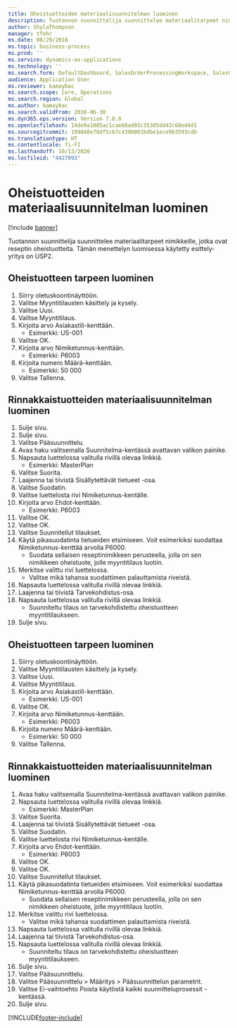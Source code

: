 ```yaml
---
title: Oheistuotteiden materiaalisuunnitelman luominen
description: Tuotannon suunnittelija suunnittelee materiaalitarpeet nimikkeille, jotka ovat reseptin oheistuotteita.
author: ShylaThompson
manager: tfehr
ms.date: 08/29/2018
ms.topic: business-process
ms.prod: ''
ms.service: dynamics-ax-applications
ms.technology: ''
ms.search.form: DefaultDashboard, SalesOrderProcessingWorkspace, SalesCreateOrder, SalesTable, ReqCreatePlanWorkspace, ReqTransPlanCard, SysQueryForm, ReqTransPo
audience: Application User
ms.reviewer: kamaybac
ms.search.scope: Core, Operations
ms.search.region: Global
ms.author: kamaybac
ms.search.validFrom: 2016-06-30
ms.dyn365.ops.version: Version 7.0.0
ms.openlocfilehash: 14de9a1085ac1cae88ad93c35385dd43c60ed4d1
ms.sourcegitcommit: 199848e78df5cb7c439b001bdbe1ece963593cdb
ms.translationtype: HT
ms.contentlocale: fi-FI
ms.lasthandoff: 10/13/2020
ms.locfileid: "4427093"
---
```

# <a name="create-a-material-plan-for-co-products"></a>Oheistuotteiden materiaalisuunnitelman luominen

[!include [banner](../../includes/banner.md)]

Tuotannon suunnittelija suunnittelee materiaalitarpeet nimikkeille, jotka ovat reseptin oheistuotteita. Tämän menettelyn luomisessa käytetty esittely-yritys on USP2.


## <a name="create-requirement-for-a-co-product"></a>Oheistuotteen tarpeen luominen
1. Siirry oletuskoontinäyttöön.
2. Valitse Myyntitilausten käsittely ja kysely.
3. Valitse Uusi.
4. Valitse Myyntitilaus.
5. Kirjoita arvo Asiakastili-kenttään.
    * Esimerkki: US-001  
6. Valitse OK.
7. Kirjoita arvo Nimiketunnus-kenttään.
    * Esimerkki: P6003  
8. Kirjoita numero Määrä-kenttään.
    * Esimerkki: 50 000  
9. Valitse Tallenna.

## <a name="create-a-material-plan-for-co-products"></a>Rinnakkaistuotteiden materiaalisuunnitelman luominen
1. Sulje sivu.
2. Sulje sivu.
3. Valitse Pääsuunnittelu.
4. Avaa haku valitsemalla Suunnitelma-kentässä avattavan valikon painike.
5. Napsauta luettelossa valitulla rivillä olevaa linkkiä.
    * Esimerkki: MasterPlan  
6. Valitse Suorita.
7. Laajenna tai tiivistä Sisällytettävät tietueet -osa.
8. Valitse Suodatin.
9. Valitse luettelosta rivi Nimiketunnus-kentälle.
10. Kirjoita arvo Ehdot-kenttään.
    * Esimerkki: P6003  
11. Valitse OK.
12. Valitse OK.
13. Valitse Suunnitellut tilaukset.
14. Käytä pikasuodatinta tietueiden etsimiseen. Voit esimerkiksi suodattaa Nimiketunnus-kenttää arvolla P6000.
    * Suodata sellaisen reseptinimikkeen perusteella, jolla on sen nimikkeen oheistuote, jolle myyntitilaus luotiin.  
15. Merkitse valittu rivi luettelossa.
    * Valitse mikä tahansa suodattimen palauttamista riveistä.  
16. Napsauta luettelossa valitulla rivillä olevaa linkkiä.
17. Laajenna tai tiivistä Tarvekohdistus-osa.
18. Napsauta luettelossa valitulla rivillä olevaa linkkiä.
    * Suunniteltu tilaus on tarvekohdistettu oheistuotteen myyntitilaukseen.  
19. Sulje sivu.

## <a name="create-requirement-for-a-co-product"></a>Oheistuotteen tarpeen luominen
1. Siirry oletuskoontinäyttöön.
2. Valitse Myyntitilausten käsittely ja kysely.
3. Valitse Uusi.
4. Valitse Myyntitilaus.
5. Kirjoita arvo Asiakastili-kenttään.
    * Esimerkki: US-001  
6. Valitse OK.
7. Kirjoita arvo Nimiketunnus-kenttään.
    * Esimerkki: P6003  
8. Kirjoita numero Määrä-kenttään.
    * Esimerkki: 50 000  
9. Valitse Tallenna.

## <a name="create-a-material-plan-for-co-products"></a>Rinnakkaistuotteiden materiaalisuunnitelman luominen
1. Avaa haku valitsemalla Suunnitelma-kentässä avattavan valikon painike.
2. Napsauta luettelossa valitulla rivillä olevaa linkkiä.
    * Esimerkki: MasterPlan  
3. Valitse Suorita.
4. Laajenna tai tiivistä Sisällytettävät tietueet -osa.
5. Valitse Suodatin.
6. Valitse luettelosta rivi Nimiketunnus-kentälle.
7. Kirjoita arvo Ehdot-kenttään.
    * Esimerkki: P6003  
8. Valitse OK.
9. Valitse OK.
10. Valitse Suunnitellut tilaukset.
11. Käytä pikasuodatinta tietueiden etsimiseen. Voit esimerkiksi suodattaa Nimiketunnus-kenttää arvolla P6000.
    * Suodata sellaisen reseptinimikkeen perusteella, jolla on sen nimikkeen oheistuote, jolle myyntitilaus luotiin.  
12. Merkitse valittu rivi luettelossa.
    * Valitse mikä tahansa suodattimen palauttamista riveistä.  
13. Napsauta luettelossa valitulla rivillä olevaa linkkiä.
14. Laajenna tai tiivistä Tarvekohdistus-osa.
15. Napsauta luettelossa valitulla rivillä olevaa linkkiä.
    * Suunniteltu tilaus on tarvekohdistettu oheistuotteen myyntitilaukseen.  
16. Sulje sivu.
17. Valitse Pääsuunnittelu.
18. Valitse Pääsuunnittelu > Määritys > Pääsuunnittelun parametrit.
19. Valitse Ei-vaihtoehto Poista käytöstä kaikki suunnitteluprosessit -kentässä.
20. Sulje sivu.



[!INCLUDE[footer-include](../../../includes/footer-banner.md)]